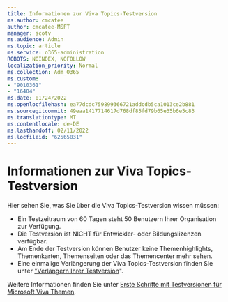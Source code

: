 ```yaml
---
title: Informationen zur Viva Topics-Testversion
ms.author: cmcatee
author: cmcatee-MSFT
manager: scotv
ms.audience: Admin
ms.topic: article
ms.service: o365-administration
ROBOTS: NOINDEX, NOFOLLOW
localization_priority: Normal
ms.collection: Adm_O365
ms.custom:
- "9010361"
- "16404"
ms.date: 01/24/2022
ms.openlocfilehash: ea77dcdc759899366721addcdb5ca1013ce2b881
ms.sourcegitcommit: 49eaa1417714617d768df85fd79b65e35b6e5c83
ms.translationtype: MT
ms.contentlocale: de-DE
ms.lasthandoff: 02/11/2022
ms.locfileid: "62565831"
---
```

# <a name="about-the-viva-topics-trial"></a>Informationen zur Viva Topics-Testversion

Hier sehen Sie, was Sie über die Viva Topics-Testversion wissen müssen:  

- Ein Testzeitraum von 60 Tagen steht 50 Benutzern Ihrer Organisation zur Verfügung.  
- Die Testversion ist NICHT für Entwickler- oder Bildungslizenzen verfügbar.  
- Am Ende der Testversion können Benutzer keine Themenhighlights, Themenkarten, Themenseiten oder das Themencenter mehr sehen.  
- Eine einmalige Verlängerung der Viva Topics-Testversion finden Sie unter ["Verlängern Ihrer Testversion](https://docs.microsoft.com/microsoft-365/commerce/try-or-buy-microsoft-365#extend-your-trial)".  

Weitere Informationen finden Sie unter [Erste Schritte mit Testversionen für Microsoft Viva Themen](https://techcommunity.microsoft.com/t5/microsoft-viva-blog/get-started-with-trials-for-microsoft-viva-topics/ba-p/2234041).  
